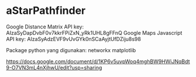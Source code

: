 # aStarPathfinder
Google Distance Matrix API key:  AIzaSyDapDvbF0v7kkrFPiZxN_yRk1UHL8gFFnQ 
Google Maps Javascript API key:  AIzaSyAdzEVF9vUvGYk0nSCaAyjtUfDZiju8s98

Package python yang digunakan:
networkx
matplotlib

https://docs.google.com/document/d/1KP6v5uvpWoq4mghBW9HWiJNqBdt9-O7VN3mL4nXjhwU/edit?usp=sharing